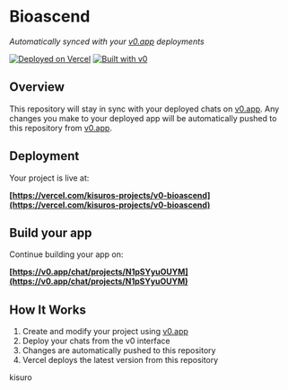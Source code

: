 # Bioascend 

*Automatically synced with your [v0.app](https://v0.app) deployments*

[![Deployed on Vercel](https://img.shields.io/badge/Deployed%20on-Vercel-black?style=for-the-badge&logo=vercel)](https://vercel.com/kisuros-projects/v0-bioascend)
[![Built with v0](https://img.shields.io/badge/Built%20with-v0.app-black?style=for-the-badge)](https://v0.app/chat/projects/N1pSYyuOUYM)

## Overview

This repository will stay in sync with your deployed chats on [v0.app](https://v0.app).
Any changes you make to your deployed app will be automatically pushed to this repository from [v0.app](https://v0.app).

## Deployment

Your project is live at:

**[https://vercel.com/kisuros-projects/v0-bioascend](https://vercel.com/kisuros-projects/v0-bioascend)**

## Build your app

Continue building your app on:

**[https://v0.app/chat/projects/N1pSYyuOUYM](https://v0.app/chat/projects/N1pSYyuOUYM)**

## How It Works

1. Create and modify your project using [v0.app](https://v0.app)
2. Deploy your chats from the v0 interface
3. Changes are automatically pushed to this repository
4. Vercel deploys the latest version from this repository

kisuro
